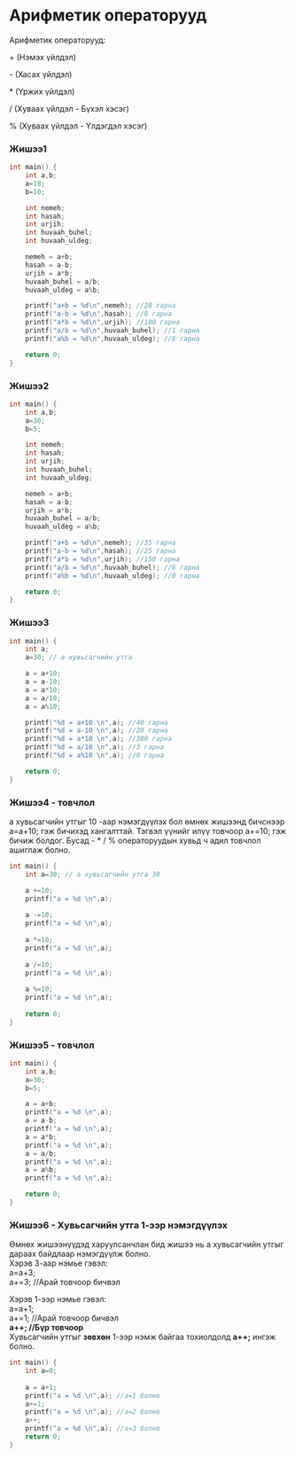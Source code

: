 # Арифметик операторууд 

Арифметик операторууд: 
</p>+ (Нэмэх үйлдэл)
</p>- (Хасах үйлдэл)
</p>* (Үржих үйлдэл) 
</p>/ (Хуваах үйлдэл - Бүхэл хэсэг)
</p>% (Хуваах үйлдэл - Үлдэгдэл хэсэг)

### Жишээ1
```c
int main() {
    int a,b;
    a=18;
    b=10;

    int nemeh;
    int hasah;
    int urjih;
    int huvaah_buhel;
    int huvaah_uldeg;

    nemeh = a+b;
    hasah = a-b;
    urjih = a*b;
    huvaah_buhel = a/b;
    huvaah_uldeg = a%b;

    printf("a+b = %d\n",nemeh); //28 гарна
    printf("a-b = %d\n",hasah); //8 гарна
    printf("a*b = %d\n",urjih); //180 гарна
    printf("a/b = %d\n",huvaah_buhel); //1 гарна
    printf("a%b = %d\n",huvaah_uldeg); //8 гарна

    return 0;
}
```

### Жишээ2
```c
int main() {
    int a,b;
    a=30;
    b=5;

    int nemeh;
    int hasah;
    int urjih;
    int huvaah_buhel;
    int huvaah_uldeg;

    nemeh = a+b;
    hasah = a-b;
    urjih = a*b;
    huvaah_buhel = a/b;
    huvaah_uldeg = a%b;

    printf("a+b = %d\n",nemeh); //35 гарна
    printf("a-b = %d\n",hasah); //25 гарна
    printf("a*b = %d\n",urjih); //150 гарна
    printf("a/b = %d\n",huvaah_buhel); //6 гарна
    printf("a%b = %d\n",huvaah_uldeg); //0 гарна

    return 0;
}
```


### Жишээ3
```c
int main() {
    int a;
    a=30; // a хувьсагчийн утга

    a = a+10;
    a = a-10;
    a = a*10;
    a = a/10;
    a = a%10;

    printf("%d = a+10 \n",a); //40 гарна
    printf("%d = a-10 \n",a); //20 гарна
    printf("%d = a*10 \n",a); //300 гарна
    printf("%d = a/10 \n",a); //3 гарна
    printf("%d = a%10 \n",a); //0 гарна

    return 0;
}
```
### Жишээ4 - товчлол

a хувьсагчийн утгыг 10 -аар нэмэгдүүлэх бол өмнөх жишээнд бичснээр a=a+10; гэж бичихэд хангалттай. Тэгвэл үүнийг илүү товчоор a+=10; гэж бичиж болдог. Бусад - * / % операторуудын хувьд ч адил товчлол ашиглаж болно.

```c
int main() {
    int a=30; // a хувьсагчийн утга 30

    a +=10;
    printf("a = %d \n",a); 
    
    a -=10;
    printf("a = %d \n",a); 
    
    a *=10;
    printf("a = %d \n",a); 
    
    a /=10;
    printf("a = %d \n",a); 
    
    a %=10;
    printf("a = %d \n",a); 
    
    return 0;
}
```


### Жишээ5 - товчлол
```c
int main() {
    int a,b;
    a=30;
    b=5;

    a = a+b;
    printf("a = %d \n",a);
    a = a-b;
    printf("a = %d \n",a);
    a = a*b;
    printf("a = %d \n",a);
    a = a/b;
    printf("a = %d \n",a);
    a = a%b;
    printf("a = %d \n",a);

    return 0;
}

```

### Жишээ6 - Хувьсагчийн утга 1-ээр нэмэгдүүлэх
Өмнөх жишээнүүдэд харуулсанчлан бид жишээ нь a хувьсагчийн утгыг дараах байдлаар нэмэгдүүлж болно.<br>
Хэрэв 3-аар нэмье гэвэл:<br>
a=a+3;<br>
a+=3; //Арай товчоор бичвэл<br> 

Хэрэв 1-ээр нэмье гэвэл:<br>
a=a+1;<br>
a+=1; //Арай товчоор бичвэл<br> 
**a++; //Бүр товчоор<br>**
Хувьсагчийн утгыг **зөвхөн** 1-ээр нэмж байгаа тохиолдолд **a++;** ингэж болно. 




```c
int main() {
    int a=0;
    
    a = a+1;
    printf("a = %d \n",a); //a=1 болно
    a+=1;
    printf("a = %d \n",a); //a=2 болно
    a++;
    printf("a = %d \n",a); //a=3 болно
    return 0;
}

```
